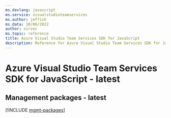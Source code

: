 ```yaml
---
ms.devlang: javascript
ms.service: visualstudioteamservices
ms.author: jeffish
ms.data: 10/06/2022
author: xirzec
ms.topic: reference
title: Azure Visual Studio Team Services SDK for JavaScript
description: Reference for Azure Visual Studio Team Services SDK for JavaScript
---
```

# Azure Visual Studio Team Services SDK for JavaScript - latest

## Management packages - latest
[!INCLUDE [mgmt-packages](visual-studio-team-services-mgmt-index.md)]